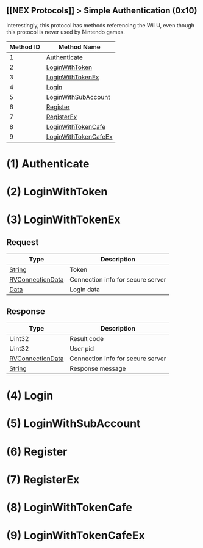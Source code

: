 [[NEX Protocols]] > Simple Authentication (0x10)
---

Interestingly, this protocol has methods referencing the Wii U, even though this protocol is never used by Nintendo games.

| Method ID | Method Name |
| --- | --- |
| 1 | [Authenticate](#1-authenticate) |
| 2 | [LoginWithToken](#2-loginwithtoken) |
| 3 | [LoginWithTokenEx](#3-loginwithtokenex) |
| 4 | [Login](#4-login) |
| 5 | [LoginWithSubAccount](#5-loginwithsubaccount) |
| 6 | [Register](#6-register) |
| 7 | [RegisterEx](#7-registerex) |
| 8 | [LoginWithTokenCafe](#8-loginwithtokencafe) |
| 9 | [LoginWithTokenCafeEx](#9-loginwithtokencafeex) |

# (1) Authenticate
# (2) LoginWithToken
# (3) LoginWithTokenEx
## Request
| Type | Description |
| --- | --- |
| [String] | Token |
| [RVConnectionData](NEX-Common-Types#rendez-vous-connection-data-structure) | Connection info for secure server |
| [Data] | Login data |

## Response
| Type | Description |
| --- | --- |
| Uint32 | Result code |
| Uint32 | User pid |
| [RVConnectionData](NEX-Common-Types#rendez-vous-connection-data-structure) | Connection info for secure server |
| [String] | Response message |

# (4) Login
# (5) LoginWithSubAccount
# (6) Register
# (7) RegisterEx
# (8) LoginWithTokenCafe
# (9) LoginWithTokenCafeEx

[String]: NEX-Common-Types#string
[Data]: NEX-Common-Types#any-data-holder